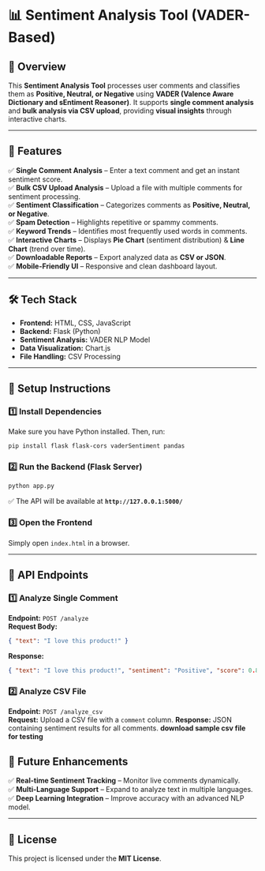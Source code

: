 # 📊 Sentiment Analysis Tool (VADER-Based)

## 🚀 Overview
This **Sentiment Analysis Tool** processes user comments and classifies them as **Positive, Neutral, or Negative** using **VADER (Valence Aware Dictionary and sEntiment Reasoner)**. It supports **single comment analysis** and **bulk analysis via CSV upload**, providing **visual insights** through interactive charts.

---

## 🎯 Features
✅ **Single Comment Analysis** – Enter a text comment and get an instant sentiment score.  
✅ **Bulk CSV Upload Analysis** – Upload a file with multiple comments for sentiment processing.  
✅ **Sentiment Classification** – Categorizes comments as **Positive, Neutral, or Negative**.  
✅ **Spam Detection** – Highlights repetitive or spammy comments.  
✅ **Keyword Trends** – Identifies most frequently used words in comments.  
✅ **Interactive Charts** – Displays **Pie Chart** (sentiment distribution) & **Line Chart** (trend over time).  
✅ **Downloadable Reports** – Export analyzed data as **CSV or JSON**.  
✅ **Mobile-Friendly UI** – Responsive and clean dashboard layout.  

---

## 🛠 Tech Stack
- **Frontend:** HTML, CSS, JavaScript
- **Backend:** Flask (Python)
- **Sentiment Analysis:** VADER NLP Model
- **Data Visualization:** Chart.js
- **File Handling:** CSV Processing

---

## 🔧 Setup Instructions
### **1️⃣ Install Dependencies**
Make sure you have Python installed. Then, run:
```bash
pip install flask flask-cors vaderSentiment pandas
```

### **2️⃣ Run the Backend (Flask Server)**
```bash
python app.py
```
✅ The API will be available at **`http://127.0.0.1:5000/`**

### **3️⃣ Open the Frontend**
Simply open `index.html` in a browser.

---

## 🔄 API Endpoints
### **1️⃣ Analyze Single Comment**
**Endpoint:** `POST /analyze`  
**Request Body:**
```json
{ "text": "I love this product!" }
```
**Response:**
```json
{ "text": "I love this product!", "sentiment": "Positive", "score": 0.85 }
```

### **2️⃣ Analyze CSV File**
**Endpoint:** `POST /analyze_csv`  
**Request:** Upload a CSV file with a `comment` column.
**Response:** JSON containing sentiment results for all comments.
**download sample csv file for testing**



## 🚀 Future Enhancements
✅ **Real-time Sentiment Tracking** – Monitor live comments dynamically.  
✅ **Multi-Language Support** – Expand to analyze text in multiple languages.  
✅ **Deep Learning Integration** – Improve accuracy with an advanced NLP model.  



---

## 📜 License
This project is licensed under the **MIT License**.

